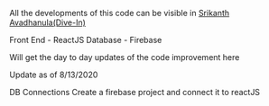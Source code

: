 All the developments of this code can be visible in [Srikanth Avadhanula(Dive-In)](https://srikanthavadhanula.github.io/divein/)

Front End - ReactJS
Database - Firebase

Will get the day to day updates of the code improvement here

Update as of 8/13/2020

DB Connections
Create a firebase project and connect it to reactJS
